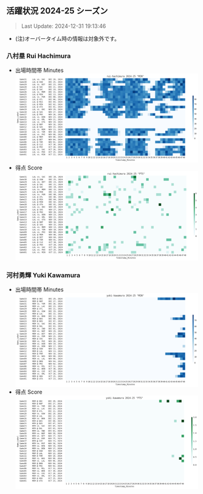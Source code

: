 ## 活躍状況 2024-25 シーズン
> Last Update: 2024-12-31 19:13:46
- (注)オーバータイム時の情報は対象外です。

### 八村塁 Rui Hachimura
- 出場時間帯 Minutes
![image.png](images/rui-hachimura_2024-25_MIN.png)
- 得点 Score
![image.png](images/rui-hachimura_2024-25_PTS.png)

### 河村勇輝 Yuki Kawamura 
- 出場時間帯 Minutes
![image.png](images/yuki-kawamura_2024-25_MIN.png)
- 得点 Score
![image.png](images/yuki-kawamura_2024-25_PTS.png)
